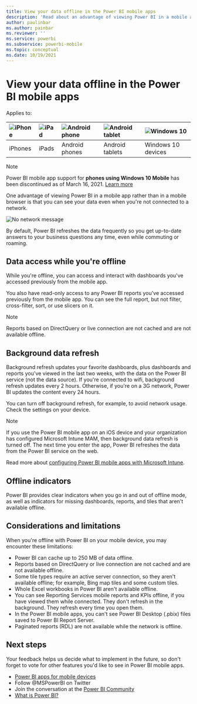 ```yaml
---
title: View your data offline in the Power BI mobile apps
description: 'Read about an advantage of viewing Power BI in a mobile app rather than in a mobile browser: you can see your data even when you''re not connected to a network.'
author: paulinbar
ms.author: painbar
ms.reviewer: ''
ms.service: powerbi
ms.subservice: powerbi-mobile
ms.topic: conceptual
ms.date: 10/19/2021
---
```


# View your data offline in the Power BI mobile apps
Applies to:

| ![iPhone](./media/mobile-apps-offline-data/iphone-logo-50-px.png) | ![iPad](./media/mobile-apps-offline-data/ipad-logo-50-px.png) | ![Android phone](./media/mobile-apps-offline-data/android-phone-logo-50-px.png) | ![Android tablet](./media/mobile-apps-offline-data/android-tablet-logo-50-px.png) | ![Windows 10](./media/mobile-apps-offline-data/win-10-logo-50-px.png) |
|:--- |:--- |:--- |:--- |:--- |
| iPhones |iPads |Android phones |Android tablets |Windows 10 devices |

>[!NOTE]
>Power BI mobile app support for **phones using Windows 10 Mobile** has been discontinued as of March 16, 2021. [Learn more](/legal/powerbi/powerbi-mobile/power-bi-mobile-app-end-of-support-for-windows-phones)

One advantage of viewing Power BI in a mobile app rather than in a mobile browser is that you can see your data even when you're not connected to a network. 

![No network message](./media/mobile-apps-offline-data/power-bi-iphone-no-network.png)

By default, Power BI refreshes the data frequently so you get up-to-date answers to your business questions any time, even while commuting or roaming.

## Data access while you're offline
While you're offline, you can access and interact with dashboards you've accessed previously from the mobile app.

You also have read-only access to any Power BI reports you've accessed previously from the mobile app. You can see the full report, but not filter, cross-filter, sort, or use slicers on it.

>[!NOTE]
> Reports based on DirectQuery or live connection are not cached and are not available offline.

## Background data refresh
Background refresh updates your favorite dashboards, plus dashboards and reports you've viewed in the last two weeks, with the data on the Power BI service (not the data source). If you're connected to wifi, background refresh updates every 2 hours. Otherwise, if you're on a 3G network, Power BI updates the content every 24 hours.

You can turn off background refresh, for example, to avoid network usage. Check the settings on your device.

> [!NOTE]
> If you use the Power BI mobile app on an iOS device and your organization has configured Microsoft Intune MAM, then background data refresh is turned off. The next time you enter the app, Power BI refreshes the data from the Power BI service on the web.
> 
> Read more about [configuring Power BI mobile apps with Microsoft Intune](../../enterprise/service-admin-mobile-intune.md). 
> 
> 

## Offline indicators
Power BI provides clear indicators when you go in and out of offline mode, as well as indicators for missing dashboards, reports, and tiles that aren't available offline.

## Considerations and limitations
When you're offline with Power BI on your mobile device, you may encounter these limitations:

* Power BI can cache up to 250 MB of data offline.
* Reports based on DirectQuery or live connection are not cached and are not available offline.
* Some tile types require an active server connection, so they aren't available offline; for example, Bing map tiles and some custom tiles.
* Whole Excel workbooks in Power BI aren't available offline.
* You can see Reporting Services mobile reports and KPIs offline, if you have viewed them while connected. They don't refresh in the background. They refresh every time you open them.
* In the Power BI mobile apps, you can't see Power BI Desktop (.pbix) files saved to Power BI Report Server. 
* Paginated reports (RDL) are not available while the network is offline.

## Next steps
Your feedback helps us decide what to implement in the future, so don't forget to vote for other features you'd like to see in Power BI mobile apps. 

* [Power BI apps for mobile devices](mobile-apps-for-mobile-devices.md)
* Follow @MSPowerBI on Twitter
* Join the conversation at the [Power BI Community](https://community.powerbi.com/)
* [What is Power BI?](../../fundamentals/power-bi-overview.md)